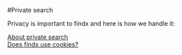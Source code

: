 #Private search

Privacy is important to findx and here is how we handle it:

[About private search](https://help.findx.com/en/privacy/about-privacy)  
[Does findx use cookies?](https://help.findx.com/en/privacy/why-cookies) 
